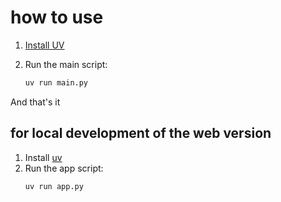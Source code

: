 # how to use

1. [Install UV](https://docs.astral.sh/uv/getting-started/installation/#installation-methods)

2. Run the main script:
    ```sh
    uv run main.py
    ```
And that's it

## for local development of the web version

1. Install [uv](https://docs.astral.sh/uv/getting-started/installation/#installation-methods)
2. Run the app script:
    ```sh
    uv run app.py
    ```


